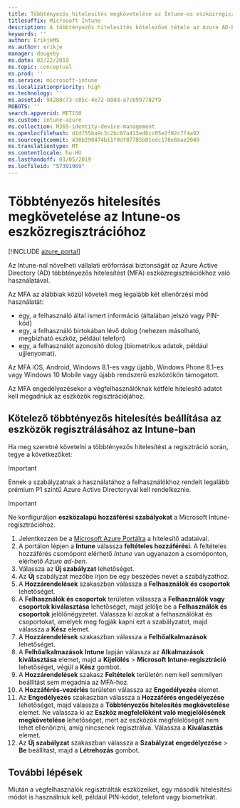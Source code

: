 ```yaml
---
title: Többtényezős hitelesítés megkövetelése az Intune-os eszközregisztrációhoz
titlesuffix: Microsoft Intune
description: A többtényezős hitelesítés kötelezővé tétele az Azure AD-ben az Intune-os eszközregisztrálásához.
keywords: ''
author: ErikjeMS
ms.author: erikje
manager: dougeby
ms.date: 02/22/2019
ms.topic: conceptual
ms.prod: ''
ms.service: microsoft-intune
ms.localizationpriority: high
ms.technology: ''
ms.assetid: 94280c73-c05c-4e72-b0dd-a7cb997782f9
ROBOTS: ''
search.appverid: MET150
ms.custom: intune-azure
ms.collection: M365-identity-device-management
ms.openlocfilehash: d1df55ba9c3c2bc07a413ed6cc05e2f92c7f4a92
ms.sourcegitcommit: 430b290474b11f9df87785b01edc178e6bae2049
ms.translationtype: MT
ms.contentlocale: hu-HU
ms.lasthandoff: 03/05/2019
ms.locfileid: "57391969"
---
```

# <a name="require-multi-factor-authentication-for-intune-device-enrollments"></a>Többtényezős hitelesítés megkövetelése az Intune-os eszközregisztrációhoz

[!INCLUDE [azure_portal](./includes/azure_portal.md)]

Az Intune-nal növelheti vállalati erőforrásai biztonságát az Azure Active Directory (AD) többtényezős hitelesítést (MFA) eszközregisztrációkhoz való használatával.

Az MFA az alábbiak közül követeli meg legalább két ellenőrzési mód használatát:

- egy, a felhasználó által ismert információ (általában jelszó vagy PIN-kód)
- egy, a felhasználó birtokában lévő dolog (nehezen másolható, megbízható eszköz, például telefon)
- egy, a felhasználót azonosító dolog (biometrikus adatok, például ujjlenyomat).

Az MFA iOS, Android, Windows 8.1-es vagy újabb, Windows Phone 8.1-es vagy Windows 10 Mobile vagy újabb rendszerű eszközökön támogatott.

Az MFA engedélyezésekor a végfelhasználóknak kétféle hitelesítő adatot kell megadniuk az eszközök regisztrációjához.

## <a name="configure-intune-to-require-multi-factor-authentication-at-device-enrollment"></a>Kötelező többtényezős hitelesítés beállítása az eszközök regisztrálásához az Intune-ban

Ha meg szeretné követelni a többtényezős hitelesítést a regisztráció során, tegye a következőket:

>[!Important]
>Ennek a szabályzatnak a használatához a felhasználókhoz rendelt legalább prémium P1 szintű Azure Active Directoryval kell rendelkeznie.

>[!Important]
>Ne konfiguráljon **eszközalapú hozzáférési szabályokat** a Microsoft Intune-regisztrációhoz.

1. Jelentkezzen be a [Microsoft Azure Portálra](https://portal.azure.com) a hitelesítő adataival.
2. A portálon lépjen a **Intune** válassza **feltételes hozzáférési**. A feltételes hozzáférés csomópont elérhető *Intune* van ugyanazon a csomóponton, elérhető *Azure ad-ben*.
4. Válassza az **Új szabályzat** lehetőséget.
5. Az **Új** szabályzat mezőbe írjon be egy beszédes nevet a szabályzathoz.
6. A **Hozzárendelések** szakaszban válassza a **Felhasználók és csoportok** lehetőséget. 
7. A **Felhasználók és csoportok** területen válassza a **Felhasználók vagy csoportok kiválasztása** lehetőséget, majd jelölje be a **Felhasználók és csoportok** jelölőnégyzetet. Válassza ki azokat a felhasználókat és csoportokat, amelyek meg fogják kapni ezt a szabályzatot, majd válassza a **Kész** elemet.
8. A **Hozzárendelések** szakaszban válassza a **Felhőalkalmazások** lehetőséget.
9. A **Felhőalkalmazások** **Intune** lapján válassza az **Alkalmazások kiválasztása** elemet, majd a **Kijelölés** > **Microsoft Intune-regisztráció** lehetőséget, végül a **Kész** gombot.
10. A **Hozzárendelések** szakasz **Feltételek** területén nem kell semmilyen beállítást sem megadnia az MFA-hoz.
11. A **Hozzáférés-vezérlés** területen válassza az **Engedélyezés** elemet.
12. Az **Engedélyezés** szakaszban válassza a **Hozzáférés engedélyezése** lehetőséget, majd válassza a **Többtényezős hitelesítés megkövetelése** elemet. Ne válassza ki az **Eszköz megfelelőként való megjelölésének megkövetelése** lehetőséget, mert az eszközök megfelelőségét nem lehet ellenőrizni, amíg nincsenek regisztrálva. Válassza a **Kiválasztás** elemet.
13. Az **Új szabályzat** szakaszban válassza a **Szabályzat engedélyezése** > **Be** beállítást, majd a **Létrehozás** gombot.



## <a name="next-steps"></a>További lépések

Miután a végfelhasználók regisztrálták eszközeiket, egy második hitelesítési módot is használniuk kell, például PIN-kódot, telefont vagy biometrikát.
